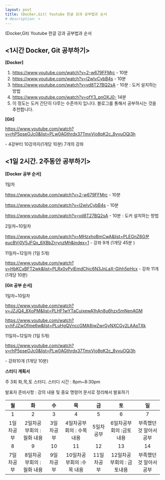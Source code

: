 ```yaml
---
layout: post
title: (Docker,Git) Youtube 한글 강과 공부법과 순서
# description: > 
---
```

(Docker,Git) Youtube 한글 강과 공부법과 순서
## **<1시간 Docker, Git 공부하기>**

**[Docker]**

1. https://www.youtube.com/watch?v=2-w679FFMrc - 10분
2. https://www.youtube.com/watch?v=I2wlvCybB4s - 10분
3. https://www.youtube.com/watch?v=vd8T27BQ2sA - 10분 : 도커 설치하는 방법
4. https://www.youtube.com/watch?v=ofY3_pnOXJ0- 14분
5. 이 정도는 도커 간단히 다루는 수준까지 입니다. 블로그를 통해서 공부하시는 것을 추천합니다. 

**[Git]**

https://www.youtube.com/watch?v=rhP5pseOJc0&list=PLw0AGthrdx37TmxVjo8pK2c_8vyuOQj3h

\- 4강부터 10강까지(1개당 10분) 7개의 강좌

 

 

## **<1일 2시간. 2주동안 공부하기>**

**[Docker 공부 순서]**

1일차

https://www.youtube.com/watch?v=2-w679FFMrc - 10분

https://www.youtube.com/watch?v=I2wlvCybB4s - 10분

https://www.youtube.com/watch?v=vd8T27BQ2sA - 10분 : 도커 설치하는 방법

2일차~10일차

https://www.youtube.com/watch?v=MHzxhoBmCwA&list=PLEOnZ6G분eucBVj0V5JFQx_6XBbZrrynzMh&index=1 - 강좌 9개 (1개당 45분 )

11일차~12일차 (1일 5개)

https://www.youtube.com/watch?v=HbKCxBFT2wk&list=PLRx0vPvlEmdChjc6N3JnLaX-Gihh5pHcx  - 강좌 11개 (1개당 10분)

**[Git 공부 순서]**

1일차~10일차

https://www.youtube.com/watch?v=JZJQ4_8XoPM&list=PLHF1wYTaCuixewA1hAn8u6hzx5mNenAGM

https://www.youtube.com/watch?v=hFJZwOfme6w&list=PLuHgQVnccGMA8iwZwrGyNXCGy2LAAsTXk

11일차~12일차 (1일 5개)

https://www.youtube.com/watch?v=rhP5pseOJc0&list=PLw0AGthrdx37TmxVjo8pK2c_8vyuOQj3h

\- 강좌10개 (1개당 10분)

 

**스터디 계획서**

주 3회 화,목,토 스터디. 스터디 시간 : 8pm~8:30pm

발표자 준비사항 : 강의 내용 및 중요 명령어 문서로 정리해서 발표하기

 

| 월        | 화                       | 수        | 목                        | 금         | 토                        | 일                    |
| :---------: | :------------------------: | :---------: | :-------------------------: | :----------:| :-------------------------:| :---------------------: |  
| 1         | 2                        | 3         | 4                         | 5          | 6                         | 7                     |
| 1일차공부 | 2일차공부회의 :월화 내용 | 3일차공부 | 4일차공부회의 : 수목 내용 | 5일차공부  | 6일차공부회의 :금토내용   | 부족했던것 알아서공부 |
| 8         | 9                        | 10        | 11                        | 12         | 13                        | 14                    |
| 7일차공부 | 8일차공부회의 :월화 내용 | 9일차공부 | 10일차공부회의 :수목 내용 | 11일차공부 | 12일차공부회의 : 금토내용 | 부족했던것 알아서공부 |